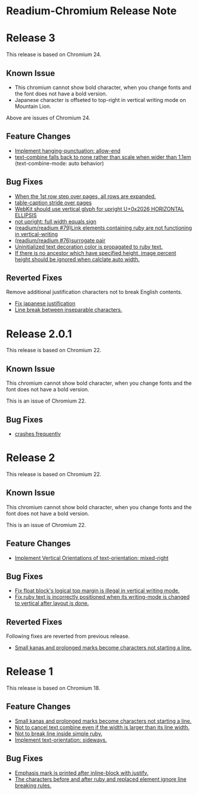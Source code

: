 Readium-Chromium Release Note
===============

# Release 3
This release is based on Chromium 24.

## **Known Issue**
* This chromium cannot show bold character, when you change fonts and the font does not have a bold version.
* Japanese character is offseted to top-right in vertical writing mode on Mountain Lion.

Above are issues of Chromium 24.

## Feature Changes
* [Implement hanging-punctuation: allow-end](https://github.com/readium/Readium-WebKit/issues/24)
* [text-combine falls back to none rather than scale when wider than 1.1em](https://github.com/readium/Readium-WebKit/issues/15) (text-combine-mode: auto behavior)

## Bug Fixes
* [When the 1st row step over pages, all rows are expanded.](https://github.com/readium/Readium-WebKit/issues/26)
* [table-caption stride over pages](https://github.com/readium/Readium-WebKit/issues/25)
* [WebKit should use vertical glyph for upright U+0x2026 HORIZONTAL ELLIPSIS](https://github.com/readium/Readium-WebKit/issues/22)
* [not upright: full width equals sign](https://github.com/readium/Readium-WebKit/issues/21)
* [(readium/readium #79)Link elements containing ruby are not functioning in vertical-writing](https://github.com/readium/Readium-WebKit/issues/20)
* [(readium/readium #76)surrogate pair](https://github.com/readium/Readium-WebKit/issues/19)
* [Uninitialized text decoration color is propagated to ruby text.](https://github.com/readium/Readium-WebKit/issues/14)
* [If there is no ancestor which have specified height, image percent height should be ignored when calclate auto width.](https://github.com/readium/Readium-WebKit/issues/16)

## Reverted Fixes

Remove additional justification characters not to break English contents.
* [Fix japanese justification](https://github.com/readium/Readium-WebKit/issues/4)
* [Line break between inseparable characters.](https://github.com/readium/Readium-WebKit/issues/6)


# Release 2.0.1
This release is based on Chromium 22.

## **Known Issue**
This chromium cannot show bold character, when you change fonts and the font does not have a bold version.

This is an issue of Chromium 22.

## Bug Fixes
* [crashes frequently](https://github.com/readium/Readium-Chromium/issues/7)

# Release 2
This release is based on Chromium 22.

## **Known Issue**
This chromium cannot show bold character, when you change fonts and the font does not have a bold version.

This is an issue of Chromium 22.

## Feature Changes
* [Implement Vertical Orientations of text-orientation: mixed-right](https://github.com/readium/Readium-WebKit/issues/13)

## Bug Fixes
* [Fix float block's logical top margin is illegal in vertical writing mode.](https://github.com/readium/Readium-WebKit/issues/10)
* [Fix ruby text is incorrectly positioned when its writing-mode is changed to vertical after layout is done.](https://github.com/readium/Readium-WebKit/issues/11)

## Reverted Fixes
Following fixes are reverted from previous release.
* [Small kanas and prolonged marks become characters not starting a line.](https://github.com/readium/Readium-ICU/issues/2)

# Release 1

This release is based on Chromium 18.

## Feature Changes
* [Small kanas and prolonged marks become characters not starting a line.](https://github.com/readium/Readium-ICU/issues/2)
* [Not to cancel text combine even if the width is larger than its line width.](https://github.com/readium/Readium-WebKit/issues/2)
* [Not to break line inside simple ruby.](https://github.com/readium/Readium-WebKit/issues/7)
* [Implement text-orientation: sideways.](https://github.com/readium/Readium-WebKit/issues/8)

## Bug Fixes
* [Emphasis mark is printed after inline-block with justify.](https://github.com/readium/Readium-WebKit/issues/3)
* [The characters before and after ruby and replaced element ignore line breaking rules.](https://github.com/readium/Readium-WebKit/issues/5)

